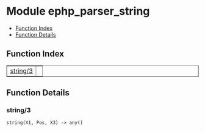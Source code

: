 

# Module ephp_parser_string #
* [Function Index](#index)
* [Function Details](#functions)

<a name="index"></a>

## Function Index ##


<table width="100%" border="1" cellspacing="0" cellpadding="2" summary="function index"><tr><td valign="top"><a href="#string-3">string/3</a></td><td></td></tr></table>


<a name="functions"></a>

## Function Details ##

<a name="string-3"></a>

### string/3 ###

`string(X1, Pos, X3) -> any()`

